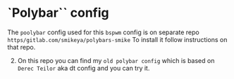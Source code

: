 # `Polybar`` config 
The `poolybar` config used for this `bspwm` config is on
separate repo 
`https/gitlab.com/smikeya/polybars-smike`
  To install it follow instructions on that repo.

 2. On this repo you can find my `old polybar config` which is based 
    on `Derec Teilor` aka dt config and you can try it. 
